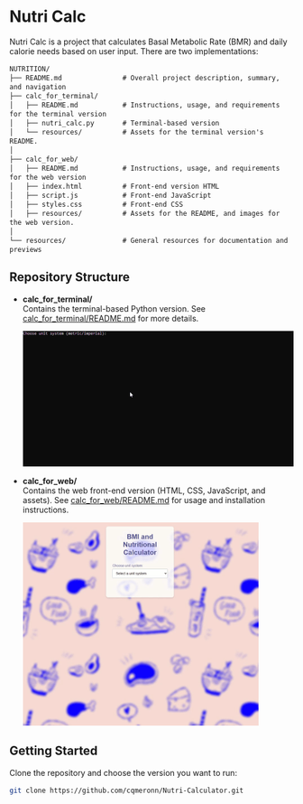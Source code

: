 # Nutri Calc

Nutri Calc is a project that calculates Basal Metabolic Rate (BMR) and daily calorie needs based on user input. There are two implementations:

```
NUTRITION/
├── README.md               # Overall project description, summary, and navigation
├── calc_for_terminal/
│   ├── README.md           # Instructions, usage, and requirements for the terminal version
│   ├── nutri_calc.py       # Terminal-based version
│   └── resources/          # Assets for the terminal version's README.
│
├── calc_for_web/
│   ├── README.md           # Instructions, usage, and requirements for the web version
│   ├── index.html          # Front-end version HTML
│   ├── script.js           # Front-end JavaScript
│   ├── styles.css          # Front-end CSS
│   ├── resources/          # Assets for the README, and images for the web version.
│
└── resources/              # General resources for documentation and previews
```

## Repository Structure

- **calc_for_terminal/**  
  Contains the terminal-based Python version. See [calc_for_terminal/README.md](calc_for_terminal/README.md) for more details.
    
    ![calc_for_terminal_preview](resources/preview_terminal.gif)


- **calc_for_web/**  
  Contains the web front-end version (HTML, CSS, JavaScript, and assets). See [calc_for_web/README.md](calc_for_web/README.md) for usage and installation instructions.

    ![calc_for_web_preview](resources/preview_web.gif)
  

## Getting Started

Clone the repository and choose the version you want to run:

```sh
git clone https://github.com/cqmeronn/Nutri-Calculator.git
